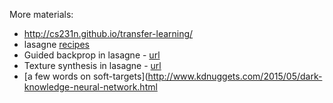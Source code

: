 More materials:
- http://cs231n.github.io/transfer-learning/
- lasagne [recipes](https://github.com/Lasagne/Recipes)
- Guided backprop in lasagne - [url](https://github.com/Lasagne/Recipes/blob/master/examples/Saliency%20Maps%20and%20Guided%20Backpropagation.ipynb)
- Texture synthesis in lasagne - [url](https://github.com/Lasagne/Recipes/blob/master/examples/styletransfer/Art%20Style%20Transfer.ipynb)
- [a few words on soft-targets](http://www.kdnuggets.com/2015/05/dark-knowledge-neural-network.html
